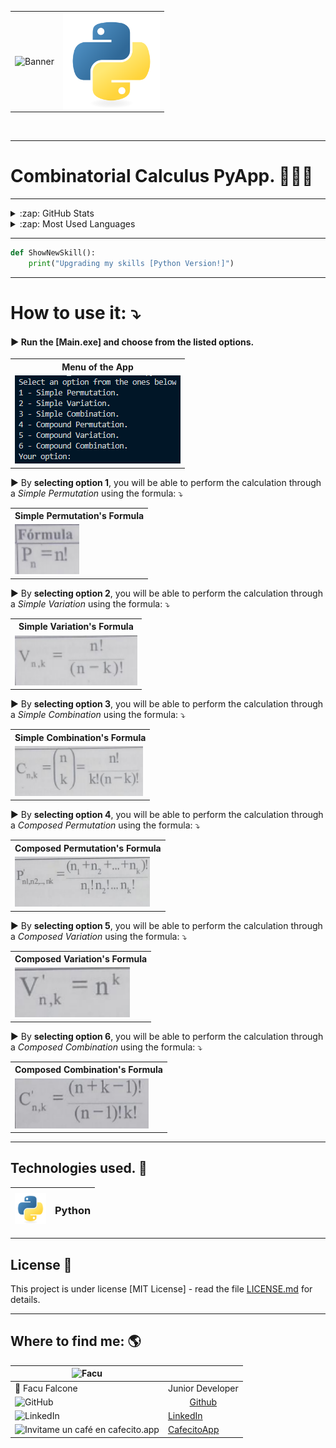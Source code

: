 <table>
    <tr>
        <td>
            <img alt="Banner" src="https://github.com/caidevOficial/Curriculum/raw/main/media/pm/pageImgs/banner.gif" height="145px" />
        </td>
        <td>
            <img align="center" alt="Python" src="https://github.com/devicons/devicon/raw/master/icons/python/python-original.svg?raw=true?raw=true" height="155px" />
        </td>
    </tr>
</table></br>

---

# Combinatorial Calculus PyApp. 🧮👨‍💻
---

<details>
  <summary>:zap: GitHub Stats</summary>
    <img align="center" src="https://github-readme-stats-caidevposeidon.vercel.app/api?username=caidevOficial&show_icons=true&theme=chartreuse-dark&count_private=true&show_owner=true&include_all_commits=true" /><br><br>
</details>

<details>
    <summary>:zap: Most Used Languages</summary>
    <img align="center" src="https://github-readme-stats-caidevposeidon.vercel.app/api/top-langs/?username=caidevOficial&layout=compact&theme=chartreuse-dark&langs_count=10&exclude_repo=Front_CuadraticApp,Front_TaiWeb&hide=html"/><br>
</details>

---

```python
def ShowNewSkill():
    print("Upgrading my skills [Python Version!]")
```
---

# How to use it: ⤵️

#### ▶️ **Run the [Main.exe]** and choose from the listed options.
<table>
    <th>Menu of the App</th>
    <tr>
        <td>
            <img alt= "Menu" src="Media/img/menu_app.png">
        </td>
    </tr>
</table>

▶️ By **selecting option 1**, you will be able to perform the calculation through a _Simple Permutation_ using the formula: ⤵️
<table>
    <th>Simple Permutation's Formula</th>
    <tr>
        <td>
            <img alt= "Menu" src="Media/img/SPF.png" height="80px">
        </td>
    </tr>
</table>

▶️ By **selecting option 2**, you will be able to perform the calculation through a _Simple Variation_ using the formula: ⤵️
<table>
    <th>Simple Variation's Formula</th>
    <tr>
        <td>
            <img alt= "Menu" src="Media/img/SVF.png" height="80px">
        </td>
    </tr>
</table>

▶️ By **selecting option 3**, you will be able to perform the calculation through a _Simple Combination_ using the formula: ⤵️
<table>
    <th>Simple Combination's Formula</th>
    <tr>
        <td>
            <img alt= "Menu" src="Media/img/SCF.png" height="80px">
        </td>
    </tr>
</table>

▶️ By **selecting option 4**, you will be able to perform the calculation through a _Composed Permutation_ using the formula: ⤵️
<table>
    <th>Composed Permutation's Formula</th>
    <tr>
        <td>
            <img alt= "Menu" src="Media/img/CPF.png" height="80px">
        </td>
    </tr>
</table>

▶️ By **selecting option 5**, you will be able to perform the calculation through a _Composed Variation_ using the formula: ⤵️
<table>
    <th>Composed Variation's Formula</th>
    <tr>
        <td>
            <img alt= "Menu" src="Media/img/CVF.png" height="80px">
        </td>
    </tr>
</table>

▶️ By **selecting option 6**, you will be able to perform the calculation through a _Composed Combination_ using the formula: ⤵️
<table>
    <th>Composed Combination's Formula</th>
    <tr>
        <td>
            <img alt= "Menu" src="Media/img/CCF.png" height="80px">
        </td>
    </tr>
</table>


---
## Technologies used. 📌
|<a href="https://www.python.org/"><img align="center" alt="Python" src="https://github.com/devicons/devicon/raw/master/icons/python/python-original.svg?raw=true" width="50px" height="50px" />|<h3>Python</h3>|
|--------|----------|

---

## License 📄
This project is under license \[MIT License\] - read the file [LICENSE.md](LICENSE) for details.

---

## Where to find me: 🌎
|<img class="circular" alt="Facu" src="https://avatars1.githubusercontent.com/u/12877139?s=400&u=d369ee24466653d9bbeeb9654930e3ff1c67b76a&v=4" width="80px" height="80px" />||
|------------|------------|
|🤴 Facu Falcone|Junior Developer|
|<img alt="GitHub" src="https://img.shields.io/badge/GitHub-%2312100E.svg?&style=for-the-badge&logo=Github&logoColor=white" width="95px" height="30px" />|<center><a href="https://github.com/caidevOficial/">Github</a></center>|
|<img alt="LinkedIn" src="https://img.shields.io/badge/linkedin-%230077B5.svg?&style=for-the-badge&logo=linkedin&logoColor=white" width="95px" height="30px" />|<a href="https://www.linkedin.com/in/facundo-falcone/">LinkedIn</a>|
|<img alt='Invitame un café en cafecito.app' srcset='https://cdn.cafecito.app/imgs/buttons/button_5.png 1x, https://cdn.cafecito.app/imgs/buttons/button_5_2x.png 2x, https://cdn.cafecito.app/imgs/buttons/button_5_3.75x.png 3.75x' src='https://cdn.cafecito.app/imgs/buttons/button_5.png' width="95px" height="30px" />|<a href="https://cafecito.app/caidevoficial/">CafecitoApp</a>|